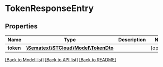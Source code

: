 # TokenResponseEntry

## Properties
| Name      | Type                                                | Description | Notes      |
| --------- | --------------------------------------------------- | ----------- | ---------- |
| **token** | [**\Sematext\STCloud\Model\TokenDto**](TokenDto.md) |             | [optional] |

[[Back to Model list]](../../README.md#documentation-for-models) [[Back to API list]](../../README.md#documentation-for-api-endpoints) [[Back to README]](../../README.md)
